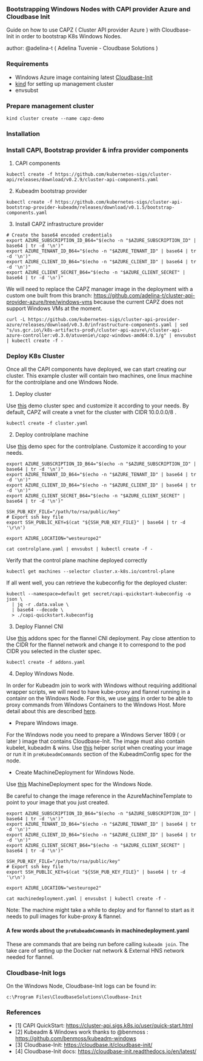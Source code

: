 ### Bootstrapping Windows Nodes with CAPI provider Azure  and Cloudbase Init

Guide on how to use CAPZ ( Cluster API provider Azure ) with Cloudbase-Init in
order to bootstrap K8s Windows Nodes.

author: @adelina-t ( Adelina Tuvenie - Cloudbase Solutions )

### Requirements

- Windows Azure image containing latest [Cloudbase-Init](https://cloudbase.it/cloudbase-init/)
- [kind](https://github.com/kubernetes-sigs/kind) for setting up management cluster
- envsubst

### Prepare management cluster

```
kind cluster create --name capz-demo
```

### Installation

### Install CAPI, Bootstrap provider & infra provider components

1. CAPI components

```
kubectl create -f https://github.com/kubernetes-sigs/cluster-api/releases/download/v0.2.9/cluster-api-components.yaml
```

2. Kubeadm bootstrap provider 

```
kubectl create -f https://github.com/kubernetes-sigs/cluster-api-bootstrap-provider-kubeadm/releases/download/v0.1.5/bootstrap-components.yaml
```

3. Install CAPZ  infrastructure provider

```
# Create the base64 encoded credentials
export AZURE_SUBSCRIPTION_ID_B64="$(echo -n "$AZURE_SUBSCRIPTION_ID" | base64 | tr -d '\n')"
export AZURE_TENANT_ID_B64="$(echo -n "$AZURE_TENANT_ID" | base64 | tr -d '\n')"
export AZURE_CLIENT_ID_B64="$(echo -n "$AZURE_CLIENT_ID" | base64 | tr -d '\n')"
export AZURE_CLIENT_SECRET_B64="$(echo -n "$AZURE_CLIENT_SECRET" | base64 | tr -d '\n')"

```

We will need to replace the CAPZ manager image in the deployment with a custom one built from this branch: https://github.com/adelina-t/cluster-api-provider-azure/tree/windows-vms
because the current CAPZ does not support Windows VMs at the moment.

```
curl -L https://github.com/kubernetes-sigs/cluster-api-provider-azure/releases/download/v0.3.0/infrastructure-components.yaml | sed "s/us.gcr.io\/k8s-artifacts-prod\/cluster-api-azure\/cluster-api-azure-controller:v0.3.0/atuvenie\/capz-windows-amd64:0.1/g" | envsubst | kubectl create -f -
```

### Deploy K8s Cluster

Once all the CAPI components have deployed, we can start creating our cluster. This example cluster will contain
two machines, one linux machine for the controlplane and one Windows Node.

1. Deploy cluster 

Use [this](https://github.com/adelina-t/cloudbase-init-capz-demo/blob/master/specs/cluster.yaml) demo cluster spec and customize it according to your needs.
By default, CAPZ will create a vnet for the cluster with CIDR 10.0.0.0/8 .

```
kubectl create -f cluster.yaml
```

2. Deploy controlplane machine

Use [this](https://github.com/adelina-t/cloudbase-init-capz-demo/blob/master/specs/controlplane.yaml) demo spec for the controlplane. Customize it according to your needs.

```
export AZURE_SUBSCRIPTION_ID_B64="$(echo -n "$AZURE_SUBSCRIPTION_ID" | base64 | tr -d '\n')"
export AZURE_TENANT_ID_B64="$(echo -n "$AZURE_TENANT_ID" | base64 | tr -d '\n')"
export AZURE_CLIENT_ID_B64="$(echo -n "$AZURE_CLIENT_ID" | base64 | tr -d '\n')"
export AZURE_CLIENT_SECRET_B64="$(echo -n "$AZURE_CLIENT_SECRET" | base64 | tr -d '\n')"

SSH_PUB_KEY_FILE="/path/to/rsa/public/key"
# Export ssh key file
export SSH_PUBLIC_KEY=$(cat "${SSH_PUB_KEY_FILE}" | base64 | tr -d '\r\n')

export AZURE_LOCATION="westeurope2"

cat controlplane.yaml | envsubst | kubectl create -f -

```

Verify that the control plane machine deployed correctly

```
kubectl get machines --selector cluster.x-k8s.io/control-plane
```
 
If all went well, you can retrieve the kubeconfig for the deployed cluster:

```
kubectl --namespace=default get secret/capi-quickstart-kubeconfig -o json \
  | jq -r .data.value \
  | base64 --decode \
  > ./capi-quickstart.kubeconfig
```

3. Deploy Flannel CNI

Use [this](https://github.com/adelina-t/cloudbase-init-capz-demo/blob/master/specs/addons.yaml) addons spec for the flannel CNI deployment.
Pay close attention to the CIDR for the flannel network and change it to correspond to the pod CIDR you selected in the cluster spec.

```
kubectl create -f addons.yaml
```

4. Deploy Windows Node.

In order for Kubeadm join to work with Windows without requiring additional wrapper scripts, we will need to have kube-proxy and flannel running in
a containr on the Windows Node. For this, we use [wins](https://github.com/rancher/wins) in order to be able to proxy commands from Windows Containers to
the Windows Host. More detail about this are described [here](https://github.com/benmoss/kubeadm-windows).

- Prepare Windows image.

For the Windows node you need to prepare a Windows Server 1809 ( or later ) image that contains Cloudbase-Init. 
The image must also contain kubelet, kubeadm & wins. Use [this](https://github.com/benmoss/kubeadm-windows/blob/master/windows-node.ps1) helper script when creating your image or 
run it in `preKubeadmCommands` section of the KubeadmConfig spec for the node. 

- Create MachineDeployment for Windows Node.

Use [this](https://github.com/adelina-t/cloudbase-init-capz-demo/blob/master/specs/machinesdeployment.yaml) MachineDeployment spec for the Windows Node.

Be careful to change the image reference in the AzureMachineTemplate to point to your image that you just created.

```
export AZURE_SUBSCRIPTION_ID_B64="$(echo -n "$AZURE_SUBSCRIPTION_ID" | base64 | tr -d '\n')"
export AZURE_TENANT_ID_B64="$(echo -n "$AZURE_TENANT_ID" | base64 | tr -d '\n')"
export AZURE_CLIENT_ID_B64="$(echo -n "$AZURE_CLIENT_ID" | base64 | tr -d '\n')"
export AZURE_CLIENT_SECRET_B64="$(echo -n "$AZURE_CLIENT_SECRET" | base64 | tr -d '\n')"

SSH_PUB_KEY_FILE="/path/to/rsa/public/key"
# Export ssh key file
export SSH_PUBLIC_KEY=$(cat "${SSH_PUB_KEY_FILE}" | base64 | tr -d '\r\n')

export AZURE_LOCATION="westeurope2"

cat machinedeployment.yaml | envsubst | kubectl create -f -

```

Note: The machine might take a while to deploy and for flannel to start as it needs to pull images for kube-proxy & flannel.

#### A few words about the `preKubeadmCommands` in machinedeployment.yaml

These are commands that are being run before calling `kubeadm join`. The take care of setting up the Docker nat network & External HNS network needed for flannel.

### Cloudbase-Init logs

On the Windows Node, Cloudbase-Init logs can be found in:
```
c:\Program Files\CloudbaseSolutions\Cloudbase-Init
```

### References

- [1] CAPI QuickStart: https://cluster-api.sigs.k8s.io/user/quick-start.html
- [2] Kubeadm & Windows work thanks to @benmoss : https://github.com/benmoss/kubeadm-windows
- [3] Cloudbase-Init: https://cloudbase.it/cloudbase-init/
- [4] Cloudbase-Init docs: https://cloudbase-init.readthedocs.io/en/latest/
